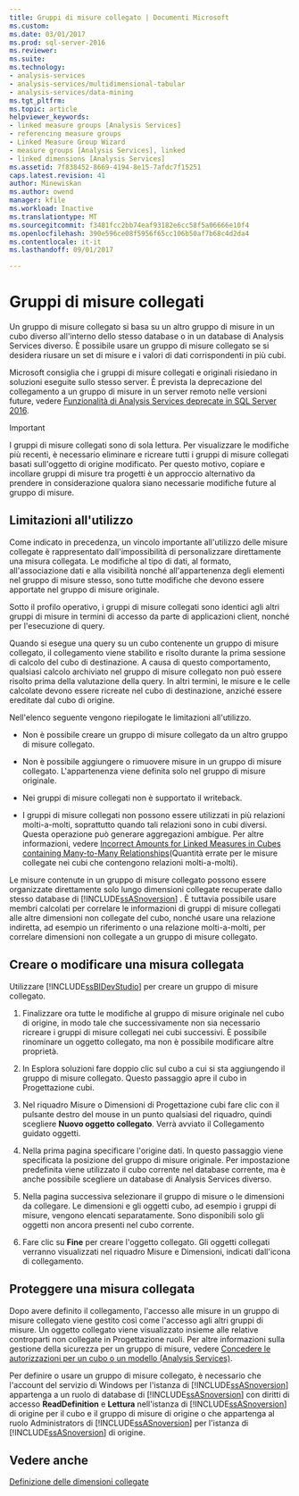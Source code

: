 ```yaml
---
title: Gruppi di misure collegato | Documenti Microsoft
ms.custom: 
ms.date: 03/01/2017
ms.prod: sql-server-2016
ms.reviewer: 
ms.suite: 
ms.technology:
- analysis-services
- analysis-services/multidimensional-tabular
- analysis-services/data-mining
ms.tgt_pltfrm: 
ms.topic: article
helpviewer_keywords:
- linked measure groups [Analysis Services]
- referencing measure groups
- Linked Measure Group Wizard
- measure groups [Analysis Services], linked
- linked dimensions [Analysis Services]
ms.assetid: 7f838452-8669-4194-8e15-7afdc7f15251
caps.latest.revision: 41
author: Minewiskan
ms.author: owend
manager: kfile
ms.workload: Inactive
ms.translationtype: MT
ms.sourcegitcommit: f3481fcc2bb74eaf93182e6cc58f5a06666e10f4
ms.openlocfilehash: 390e596ce08f5956f65cc106b50af7b68c4d2da4
ms.contentlocale: it-it
ms.lasthandoff: 09/01/2017

---
```

# <a name="linked-measure-groups"></a>Gruppi di misure collegati
  Un gruppo di misure collegato si basa su un altro gruppo di misure in un cubo diverso all'interno dello stesso database o in un database di Analysis Services diverso. È possibile usare un gruppo di misure collegato se si desidera riusare un set di misure e i valori di dati corrispondenti in più cubi.  
  
 Microsoft consiglia che i gruppi di misure collegati e originali risiedano in soluzioni eseguite sullo stesso server. È prevista la deprecazione del collegamento a un gruppo di misure in un server remoto nelle versioni future, vedere [Funzionalità di Analysis Services deprecate in SQL Server 2016](../../analysis-services/deprecated-analysis-services-features-in-sql-server-2016.md).  
  
> [!IMPORTANT]  
>  I gruppi di misure collegati sono di sola lettura. Per visualizzare le modifiche più recenti, è necessario eliminare e ricreare tutti i gruppi di misure collegati basati sull'oggetto di origine modificato. Per questo motivo, copiare e incollare gruppi di misure tra progetti è un approccio alternativo da prendere in considerazione qualora siano necessarie modifiche future al gruppo di misure.  
  
## <a name="usage-limitations"></a>Limitazioni all'utilizzo  
 Come indicato in precedenza, un vincolo importante all'utilizzo delle misure collegate è rappresentato dall'impossibilità di personalizzare direttamente una misura collegata. Le modifiche al tipo di dati, al formato, all'associazione dati e alla visibilità nonché all'appartenenza degli elementi nel gruppo di misure stesso, sono tutte modifiche che devono essere apportate nel gruppo di misure originale.  
  
 Sotto il profilo operativo, i gruppi di misure collegati sono identici agli altri gruppi di misure in termini di accesso da parte di applicazioni client, nonché per l'esecuzione di query.  
  
 Quando si esegue una query su un cubo contenente un gruppo di misure collegato, il collegamento viene stabilito e risolto durante la prima sessione di calcolo del cubo di destinazione. A causa di questo comportamento, qualsiasi calcolo archiviato nel gruppo di misure collegato non può essere risolto prima della valutazione della query. In altri termini, le misure e le celle calcolate devono essere ricreate nel cubo di destinazione, anziché essere ereditate dal cubo di origine.  
  
 Nell'elenco seguente vengono riepilogate le limitazioni all'utilizzo.  
  
-   Non è possibile creare un gruppo di misure collegato da un altro gruppo di misure collegato.  
  
-   Non è possibile aggiungere o rimuovere misure in un gruppo di misure collegato. L'appartenenza viene definita solo nel gruppo di misure originale.  
  
-   Nei gruppi di misure collegati non è supportato il writeback.  
  
-   I gruppi di misure collegati non possono essere utilizzati in più relazioni molti-a-molti, soprattutto quando tali relazioni sono in cubi diversi. Questa operazione può generare aggregazioni ambigue. Per altre informazioni, vedere [Incorrect Amounts for Linked Measures in Cubes containing Many-to-Many Relationships](http://social.technet.microsoft.com/wiki/contents/articles/22911.incorrect-amounts-for-linked-measures-in-cubes-containing-many-to-many-relationships-ssas-troubleshooting.aspx)(Quantità errate per le misure collegate nei cubi che contengono relazioni molti-a-molti).  
  
 Le misure contenute in un gruppo di misure collegato possono essere organizzate direttamente solo lungo dimensioni collegate recuperate dallo stesso database di [!INCLUDE[ssASnoversion](../../includes/ssasnoversion-md.md)] . È tuttavia possibile usare membri calcolati per correlare le informazioni di gruppi di misure collegati alle altre dimensioni non collegate del cubo, nonché usare una relazione indiretta, ad esempio un riferimento o una relazione molti-a-molti, per correlare dimensioni non collegate a un gruppo di misure collegato.  
  
## <a name="create-or-modify-a-linked-measure"></a>Creare o modificare una misura collegata  
 Utilizzare [!INCLUDE[ssBIDevStudio](../../includes/ssbidevstudio-md.md)] per creare un gruppo di misure collegato.  
  
1.  Finalizzare ora tutte le modifiche al gruppo di misure originale nel cubo di origine, in modo tale che successivamente non sia necessario ricreare i gruppi di misure collegati nei cubi successivi. È possibile rinominare un oggetto collegato, ma non è possibile modificare altre proprietà.  
  
2.  In Esplora soluzioni fare doppio clic sul cubo a cui si sta aggiungendo il gruppo di misure collegato. Questo passaggio apre il cubo in Progettazione cubi.  
  
3.  Nel riquadro Misure o Dimensioni di Progettazione cubi fare clic con il pulsante destro del mouse in un punto qualsiasi del riquadro, quindi scegliere **Nuovo oggetto collegato**. Verrà avviato il Collegamento guidato oggetti.  
  
4.  Nella prima pagina specificare l'origine dati. In questo passaggio viene specificata la posizione del gruppo di misure originale. Per impostazione predefinita viene utilizzato il cubo corrente nel database corrente, ma è anche possibile scegliere un database di Analysis Services diverso.  
  
5.  Nella pagina successiva selezionare il gruppo di misure o le dimensioni da collegare. Le dimensioni e gli oggetti cubo, ad esempio i gruppi di misure, vengono elencati separatamente. Sono disponibili solo gli oggetti non ancora presenti nel cubo corrente.  
  
6.  Fare clic su **Fine** per creare l'oggetto collegato. Gli oggetti collegati verranno visualizzati nel riquadro Misure e Dimensioni, indicati dall'icona di collegamento.  
  
## <a name="secure-a-linked-measure"></a>Proteggere una misura collegata  
 Dopo avere definito il collegamento, l'accesso alle misure in un gruppo di misure collegato viene gestito così come l'accesso agli altri gruppi di misure. Un oggetto collegato viene visualizzato insieme alle relative controparti non collegate in Progettazione ruoli. Per altre informazioni sulla gestione della sicurezza per un gruppo di misure, vedere [Concedere le autorizzazioni per un cubo o un modello &#40;Analysis Services&#41;](../../analysis-services/multidimensional-models/grant-cube-or-model-permissions-analysis-services.md).  
  
 Per definire o usare un gruppo di misure collegato, è necessario che l'account del servizio di Windows per l'istanza di [!INCLUDE[ssASnoversion](../../includes/ssasnoversion-md.md)] appartenga a un ruolo di database di [!INCLUDE[ssASnoversion](../../includes/ssasnoversion-md.md)] con diritti di accesso **ReadDefinition** e **Lettura** nell'istanza di [!INCLUDE[ssASnoversion](../../includes/ssasnoversion-md.md)] di origine per il cubo e il gruppo di misure di origine o che appartenga al ruolo Administrators di [!INCLUDE[ssASnoversion](../../includes/ssasnoversion-md.md)] per l'istanza di [!INCLUDE[ssASnoversion](../../includes/ssasnoversion-md.md)] di origine.  
  
## <a name="see-also"></a>Vedere anche  
 [Definizione delle dimensioni collegate](../../analysis-services/multidimensional-models/define-linked-dimensions.md)  
  
  

